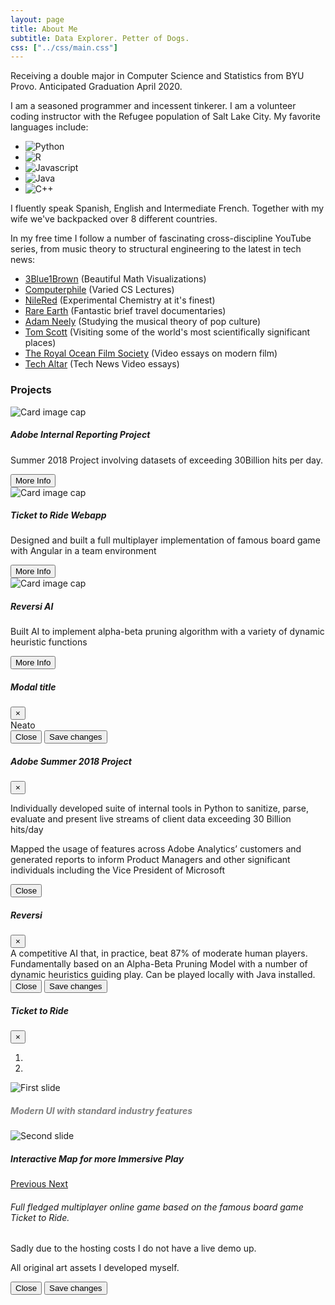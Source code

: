 ```yaml
---
layout: page
title: About Me
subtitle: Data Explorer. Petter of Dogs.
css: ["../css/main.css"]
---
```


<p class="about-text">
<span class="fa fa-graduation-cap about-icon"></span>

Receiving a double major in Computer Science and Statistics from BYU Provo.
Anticipated Graduation April 2020.
</p>



<p class="about-text">
    <span class="fa fa-code about-icon"></span>
    I am a seasoned programmer and incessent tinkerer. I am a volunteer coding instructor with the Refugee population of Salt Lake City. My favorite languages include:
    <div>
      <ul class="list-inline">
        <li class="list-inline-item">
          <span>
            <img src="/img/languages/python.png" alt="Python" class="img-thumbnail language-list-item">
          </span>
        </li>
        <li class="list-inline-item">
          <span>
            <img src="/img/languages/r.png" alt="R" class="img-thumbnail language-list-item">
          </span>
        </li>
        <li class="list-inline-item">
          <span>
            <img src="/img/languages/javascript.png" alt="Javascript" class="img-thumbnail language-list-item">
          </span>
        </li>
        <li class="list-inline-item">
          <span>
            <img src="/img/languages/java.webp" alt="Java" class="img-thumbnail language-list-item">
          </span>
        </li>
        <li class="list-inline-item">
          <span>
            <img src="/img/languages/c++.png" alt="C++" class="img-thumbnail language-list-item" >
          </span>
        </li>
      </ul>
    </div>
</p>

<p class="about-text">
    <span class="fa fa-globe-americas about-icon"></span>
    I fluently speak Spanish, English and Intermediate French. Together with my wife we've backpacked over 8 different countries.
</p>

<p class="about-text">
    <span class="fab fa-youtube about-icon"></span>
    In my free time I follow a number of fascinating cross-discipline YouTube series, from music theory to structural engineering to the latest in tech news:
    <ul>
        <li><a href="https://www.youtube.com/channel/UCYO_jab_esuFRV4b17AJtAw">3Blue1Brown</a> (Beautiful Math Visualizations)</li>
        <li><a href="https://www.youtube.com/user/Computerphile">Computerphile</a> (Varied CS Lectures)</li>
        <li><a href="https://www.youtube.com/user/TheRedNile">NileRed</a> (Experimental Chemistry at it's finest)</li>
        <li><a href="https://www.youtube.com/user/ColChrisHadfield">Rare Earth</a> (Fantastic brief travel documentaries)</li>
        <li><a href="https://www.youtube.com/user/havic5">Adam Neely</a> (Studying the musical theory of pop culture)</li>
        <li><a href="https://www.youtube.com/user/enyay">Tom Scott</a> (Visiting some of the world's most scientifically significant places)</li>
        <li><a href="https://www.youtube.com/channel/UCWq-qJSudqKrzquTVep9Jwg">The Royal Ocean Film Society</a> (Video essays on modern film)</li>
        <li><a href="https://www.youtube.com/channel/UCtZO3K2p8mqFwiKWb9k7fXA">Tech Altar</a> (Tech News Video essays)</li> 
    </ul>
</p>



### Projects

<div class="card-deck">
  <div class="card">
    <img class="card-img-top" src="/img/adobe-logo.jpg" alt="Card image cap">
    <div class="card-body">
      <h5 class="card-title">Adobe Internal Reporting Project</h5>
      <p class="card-text"> Summer 2018 Project involving datasets of exceeding 30Billion hits per day.</p>
    </div>
    <div class="card-footer">
        <button type="button" class="btn btn-primary" data-toggle="modal" data-target="#adobeProjectModal">
            More Info
        </button>
    </div>
  </div>
  <div class="card">
    <img class="card-img-top" src="/img/Ticket-to-Ride2.jpg" alt="Card image cap">
    <div class="card-body">
      <h5 class="card-title">Ticket to Ride Webapp</h5>
      <p class="card-text">Designed and built a full multiplayer implementation of famous board game with Angular in a team environment</p>
    </div>
    <div class="card-footer">
        <button type="button" class="btn btn-primary" data-toggle="modal" data-target="#ticketProjectModal">
            More Info
        </button>
        <a href="http://github.com/Blunderproof/Ticket-to-Ride" class="btn btn-secondary active" role="button" aria-disabled="true">
        <span class="fab fa-lg fa-github"></span></a>
    </div>
  </div>
  <div class="card">
    <img class="card-img-top" src="/img/Reversi.jpg" alt="Card image cap">
    <div class="card-body">
      <h5 class="card-title">Reversi AI</h5>
      <p class="card-text">Built AI to implement alpha-beta pruning algorithm with a variety of dynamic heuristic functions</p>
    </div>
    <div class="card-footer">
        <button type="button" class="btn btn-primary" data-toggle="modal" data-target="#reversiProjectModal">
            More Info
        </button>
        <a href="http://github.com/Blunderproof/Reversi-AI" class="btn btn-secondary active" role="button" aria-disabled="true">
        <span class="fab fa-lg fa-github"></span></a>
    </div>
  </div>
</div>

<!-- <div class="card-deck my-3">
  <div class="card">
    <img class="card-img-top" src="/img/adobe-logo.jpg" alt="Card image cap">
    <div class="card-body">
      <h5 class="card-title">Adobe Internal Reporting Project</h5>
      <p class="card-text"></p>
    </div>
    <div class="card-footer">
        <button type="button" class="btn btn-primary" data-toggle="modal" data-target="#adobeProjectModal">
            See More
        </button>
    </div>
  </div>
  <div class="card">
    <img class="card-img-top" src="/img/Ticket-to-Ride2.jpg" alt="Card image cap">
    <div class="card-body">
      <h5 class="card-title">Ticket to Ride Webapp</h5>
      <p class="card-text">Designed and built a full multiplayer implementation of famous board game with Angular in a team environment</p>
    </div>
    <div class="card-footer">
        <a href="#" class="btn btn-primary">Go somewhere</a>
    </div>
  </div>
  <div class="card">
    <img class="card-img-top" src="/img/Reversi.jpg" alt="Card image cap">
    <div class="card-body">
      <h5 class="card-title">Reversi AI</h5>
      <p class="card-text">Built AI to implement alpha-beta pruning algorithm with a variety of dynamic heuristic functions</p>
    </div>
    <div class="card-footer">
        <button type="button" class="btn btn-primary" data-toggle="modal" data-target="#reversiProjectModal">
            More Info
        </button>
    </div>
  </div>
</div> -->

<!-- <div id="carouselExampleIndicators" class="carousel slide" data-ride="carousel">
  <ol class="carousel-indicators">
    <li data-target="#carouselExampleIndicators" data-slide-to="0" class="active"></li>
    <li data-target="#carouselExampleIndicators" data-slide-to="1"></li>
    <li data-target="#carouselExampleIndicators" data-slide-to="2"></li>
  </ol>
  <div class="carousel-inner">
    <div class="carousel-item active">
      <img class="d-block w-100" src="/img/Ticket-to-Ride1.jpg" alt="First slide">
    </div>
    <div class="carousel-item">
      <img class="d-block w-100" src="/img/Ticket-to-Ride2.jpg" alt="Second slide">
    </div>
    <div class="carousel-item">
      <img class="d-block w-100" src="/img/Ticket-to-Ride1.jpg" alt="Third slide">
    </div>
  </div>
  <a class="carousel-control-prev" href="#carouselExampleIndicators" role="button" data-slide="prev">
    <span class="carousel-control-prev-icon" aria-hidden="true"></span>
    <span class="sr-only">Previous</span>
  </a>
  <a class="carousel-control-next" href="#carouselExampleIndicators" role="button" data-slide="next">
    <span class="carousel-control-next-icon" aria-hidden="true"></span>
    <span class="sr-only">Next</span>
  </a>
</div> -->

<!-- Sample Modal -->
<div class="modal fade" id="exampleModal" tabindex="-1" role="dialog" aria-labelledby="exampleModalLabel" aria-hidden="true">
  <div class="modal-dialog" role="document">
    <div class="modal-content">
      <div class="modal-header">
        <h5 class="modal-title" id="exampleModalLabel">Modal title</h5>
        <button type="button" class="close" data-dismiss="modal" aria-label="Close">
          <span aria-hidden="true">&times;</span>
        </button>
      </div>
      <div class="modal-body">
        Neato
      </div>
      <div class="modal-footer">
        <button type="button" class="btn btn-secondary" data-dismiss="modal">Close</button>
        <button type="button" class="btn btn-primary">Save changes</button>
      </div>
    </div>
  </div>
</div>

<!-- Adobe Project Modal -->
<div class="modal fade" id="adobeProjectModal" tabindex="-1" role="dialog" aria-labelledby="adobeProjectModalLabel" aria-hidden="true">
  <div class="modal-dialog" role="document">
    <div class="modal-content">
      <div class="modal-header">
        <h5 class="modal-title" id="exampleModalLabel">Adobe Summer 2018 Project</h5>
        <button type="button" class="close" data-dismiss="modal" aria-label="Close">
          <span aria-hidden="true">&times;</span>
        </button>
      </div>
      <div class="modal-body">
        <p>Individually developed suite of internal tools in Python to sanitize, parse, evaluate and present live streams of client data exceeding 30 Billion hits/day</p>
        <p>Mapped the usage of features across Adobe Analytics’ customers and generated reports to inform Product Managers and other significant individuals including the Vice President of Microsoft</p>
      </div>
      <div class="modal-footer">
        <button type="button" class="btn btn-secondary" data-dismiss="modal">Close</button>
      </div>
    </div>
  </div>
</div>

<!-- Reversi Project Modal -->
<div class="modal fade" id="reversiProjectModal" tabindex="-1" role="dialog" aria-labelledby="reversiModalLabel" aria-hidden="true">
  <div class="modal-dialog" role="document">
    <div class="modal-content">
      <div class="modal-header">
        <h5 class="modal-title" id="exampleModalLabel">Reversi</h5>
        <button type="button" class="close" data-dismiss="modal" aria-label="Close">
          <span aria-hidden="true">&times;</span>
        </button>
      </div>
      <div class="modal-body">
        A competitive AI that, in practice, beat 87% of moderate human players. Fundamentally based on an Alpha-Beta Pruning Model with a number of dynamic heuristics guiding play. Can be played locally with Java installed.
      </div>
      <div class="modal-footer">
        <button type="button" class="btn btn-secondary" data-dismiss="modal">Close</button>
        <button type="button" class="btn btn-primary">Save changes</button>
      </div>
    </div>
  </div>
</div>

<!-- Ticket to Ride Project Modal -->
<div class="modal fade bd-example-modal-lg" id="ticketProjectModal" tabindex="-1" role="dialog" aria-labelledby="ticketModalLabel" aria-hidden="true">
  <div class="modal-dialog modal-lg" role="document">
    <div class="modal-content">
      <div class="modal-header">
        <h5 class="modal-title" id="exampleModalLabel">Ticket to Ride</h5>
        <button type="button" class="close" data-dismiss="modal" aria-label="Close">
          <span aria-hidden="true">&times;</span>
        </button>
      </div>
      <div class="modal-body">
        <!-- Carousel Images -->
        <div id="carouselExampleIndicators" class="carousel slide" data-ride="carousel">
          <ol class="carousel-indicators">
            <li data-target="#carouselExampleIndicators" data-slide-to="0" class="active"></li>
            <li data-target="#carouselExampleIndicators" data-slide-to="1"></li>
          </ol>
          <div class="carousel-inner">
            <div class="carousel-item active">
              <img class="d-block w-100" src="/img/Ticket-to-Ride1.jpg" alt="First slide">
             <div class="carousel-caption d-none d-md-block">
                <h5 style="color: gray">Modern UI with standard industry features</h5>
                <p></p>
              </div>
            </div>
            <div class="carousel-item">
              <img class="d-block w-100" src="/img/Ticket-to-Ride2.jpg" alt="Second slide">
              <div class="carousel-caption d-none d-md-block">
                <h5>Interactive Map for more Immersive Play</h5>
                <p></p>
              </div>
            </div>
          </div>
          <a class="carousel-control-prev" href="#carouselExampleIndicators" role="button" data-slide="prev">
            <span class="carousel-control-prev-icon" aria-hidden="true"></span>
            <span class="sr-only">Previous</span>
          </a>
          <a class="carousel-control-next" href="#carouselExampleIndicators" role="button" data-slide="next">
            <span class="carousel-control-next-icon" aria-hidden="true"></span>
            <span class="sr-only">Next</span>
          </a>
        </div>
        <h6 class="text-center pt-3"> Full fledged multiplayer online game based on the famous board game Ticket to Ride.</h6>
        <div class="text-center">
        <p>
         Sadly due to the hosting costs I do not have a live demo up.</p>
         <p>
         All original art assets I developed myself.
        </p>
        </div>
      </div>
      <div class="modal-footer">
        <button type="button" class="btn btn-secondary" data-dismiss="modal">Close</button>
        <button type="button" class="btn btn-primary">Save changes</button>
      </div>
    </div>
  </div>
</div>
